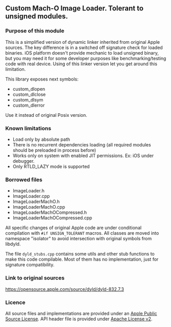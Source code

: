 ## Custom Mach-O Image Loader. Tolerant to unsigned modules.

### Purpose of this module
This is a simplified version of dynamic linker inherited from original Apple sources.
The key difference is in a switched off signature check for loaded binaries. iOS platform
doesn't provide mechanic to load unsigned binary, but you may need it for some developer
purposes like benchmarking/testing code with real device. Using of this linker version
let you get around this limitation.

This library exposes next symbols:
 - custom_dlopen
 - custom_dlclose
 - custom_dlsym
 - custom_dlerror

Use it instead of original Posix version.

### Known limitations
- Load only by absolute path
- There is no recurrent dependencies loading (all required modules should be
  preloaded in process before)
- Works only on system with enabled JIT permissions. Ex: iOS under debugger.
- Only RTLD_LAZY mode is supported 

### Borrowed files
- ImageLoader.h
- ImageLoader.cpp
- ImageLoaderMachO.h
- ImageLoaderMachO.cpp
- ImageLoaderMachOCompressed.h
- ImageLoaderMachOCompressed.cpp

All specific changes of original Apple code are under conditional compilation with 
`#if UNSIGN_TOLERANT` macros. All classes are moved into namespace "isolator" 
to avoid intersection with original symbols from libdyld.

The file `dyld_stubs.cpp` contains some utils and other stub functions to make this code 
compilable. Most of them has no implementation, just for signature compatibility.

### Link to original sources
https://opensource.apple.com/source/dyld/dyld-832.7.3

### Licence
All source files and implementations are provided under an [Apple Public Source License][APSL].
API header file is provided under [Apache License v2][ALv2].

[APSL]: https://opensource.apple.com/license/apsl
[ALv2]: https://www.apache.org/licenses/LICENSE-2.0
